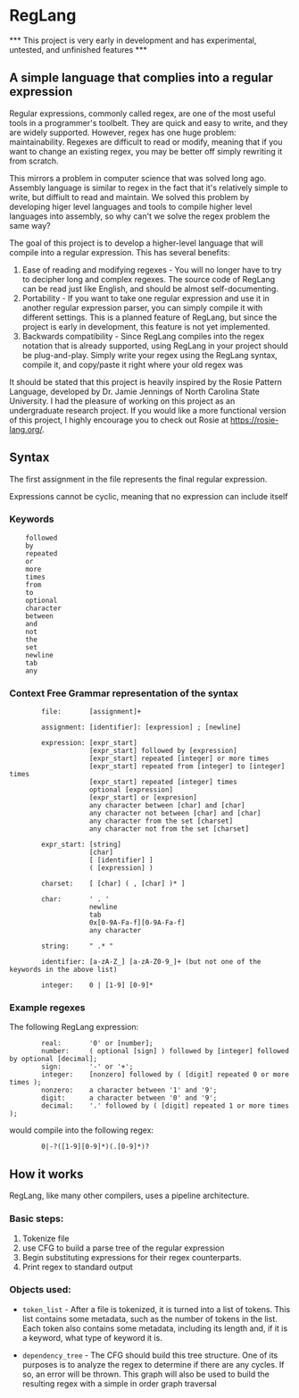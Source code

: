 # RegLang

*** This project is very early in development and has experimental, untested, and unfinished features ***

## A simple language that complies into a regular expression

Regular expressions, commonly called regex, are one of the most useful tools in
a programmer's toolbelt. They are quick and easy to write, and they are widely
supported. However, regex has one huge problem: maintainability. Regexes are
difficult to read or modify, meaning that if you want to change an existing
regex, you may be better off simply rewriting it from scratch.

This mirrors a problem in computer science that was solved long ago. Assembly language
is similar to regex in the fact that it's relatively simple to write, but diffiult to
read and maintain. We solved this problem by developing higer level languages and tools
to compile higher level languages into assembly, so why can't we solve the regex problem
the same way?

The goal of this project is to develop a higher-level language that will compile into
a regular expression. This has several benefits:

1.  Ease of reading and modifying regexes - You will no longer have to try to
    decipher long and complex regexes. The source code of RegLang can be read just
    like English, and should be almost self-documenting.
2.  Portability - If you want to take one regular expression and use it in another
    regular expression parser, you can simply compile it with different settings. This
    is a planned feature of RegLang, but since the project is early in development, this
    feature is not yet implemented.
3.  Backwards compatibility - Since RegLang compiles into the regex notation that is already
    supported, using RegLang in your project should be plug-and-play. Simply write your regex
    using the RegLang syntax, compile it, and copy/paste it right where your old regex was

It should be stated that this project is heavily inspired by the Rosie Pattern Language, developed by
Dr. Jamie Jennings of North Carolina State University. I had the pleasure of working on this project
as an undergraduate research project. If you would like a more functional version of this project,
I highly encourage you to check out Rosie at https://rosie-lang.org/.

## Syntax
 
The first assignment in the file represents the final
regular expression.

Expressions cannot be cyclic, meaning that no expression can include
itself   

### Keywords

```
    followed
    by
    repeated
    or
    more
    times
    from
    to
    optional
    character
    between
    and
    not
    the
    set
    newline
    tab
    any
```

### Context Free Grammar representation of the syntax
```
        file:       [assignment]+

        assignment: [identifier]: [expression] ; [newline]
        
        expression: [expr_start]
                    [expr_start] followed by [expression]
                    [expr_start] repeated [integer] or more times
                    [expr_start] repeated from [integer] to [integer] times
                    [expr_start] repeated [integer] times
                    optional [expression]
                    [expr_start] or [expresion]
                    any character between [char] and [char]
                    any character not between [char] and [char]
                    any character from the set [charset]
                    any character not from the set [charset]

        expr_start: [string]
                    [char]
                    [ [identifier] ]
                    ( [expression] )

        charset:    [ [char] ( , [char] )* ]

        char:       ' . '
                    newline
                    tab
                    0x[0-9A-Fa-f][0-9A-Fa-f]
                    any character

        string:     " .* "

        identifier: [a-zA-Z_] [a-zA-Z0-9_]+ (but not one of the keywords in the above list)

        integer:    0 | [1-9] [0-9]*
```

### Example regexes
    
The following RegLang expression:
```
        real:       '0' or [number];
        number:     ( optional [sign] ) followed by [integer] followed by optional [decimal];
        sign:       '-' or '+';
        integer:    [nonzero] followed by ( [digit] repeated 0 or more times );
        nonzero:    a character between '1' and '9';
        digit:      a character between '0' and '9';
        decimal:    '.' followed by ( [digit] repeated 1 or more times );
```

would compile into the following regex:

```     
        0|-?([1-9][0-9]*)(.[0-9]*)?
```

## How it works

RegLang, like many other compilers, uses a pipeline architecture.

### Basic steps:

1. Tokenize file
2. use CFG to build a parse tree of the regular expression
3. Begin substituting expressions for their regex counterparts.
4. Print regex to standard output

### Objects used:
    
- `token_list` - After a file is tokenized, it is turned into a list
        of tokens. This list contains some metadata, such as the
        number of tokens in the list. Each token also contains some metadata,
        including its length and, if it is a keyword, what type of keyword it is.

- `dependency_tree` - The CFG should build this tree structure. One of
        its purposes is to analyze the regex to determine if there are
        any cycles. If so, an error will be thrown. This graph will
        also be used to build the resulting regex with a simple in order
        graph traversal

   
